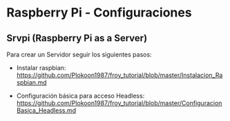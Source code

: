 # Raspberry Pi - Configuraciones

## Srvpi (Raspberry Pi as a Server)

Para crear un Servidor seguir los siguientes pasos:
  - Instalar raspbian:
    https://github.com/Plokoon1987/froy_tutorial/blob/master/Instalacion_Raspbian.md
    
  - Configuración básica para acceso Headless: 
    https://github.com/Plokoon1987/froy_tutorial/blob/master/ConfiguracionBasica_Headless.md
